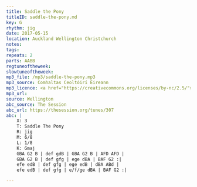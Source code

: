 ```yaml
---
title: Saddle the Pony
titleID: saddle-the-pony.md
key: G
rhythm: jig
date: 2017-05-15
location: Auckland Wellington Christchurch
notes:
tags:
repeats: 2 
parts: AABB 
regtuneoftheweek:
slowtuneoftheweek:
mp3_file: /mp3/saddle-the-pony.mp3
mp3_source: Comhaltas Ceoltóirí Éireann
mp3_licence: <a href="https://creativecommons.org/licenses/by-nc/2.5/">CC-BY-NC-2.5</a>
mp3_url:
source: Wellington
abc_source: The Session
abc_url: https://thesession.org/tunes/307
abc: |
    X: 3
    T: Saddle The Pony
    R: jig
    M: 6/8
    L: 1/8
    K: Gmaj
    GBA G2 B | def gdB | GBA G2 B | AFD AFD |
    GBA G2 B | def gfg | ege dBA | BAF G2 :|
    efe edB | def gfg | ege edB | dBA ABd |
    efe edB | def gfg | e/f/ge dBA | BAF G2 :|

---
```

